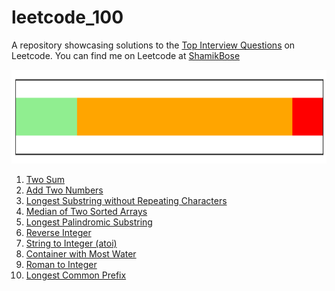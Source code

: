# leetcode_100
A repository showcasing solutions to the [Top Interview Questions](https://leetcode.com/problem-list/top-interview-questions/) on Leetcode. You can find me on Leetcode at [ShamikBose](https://leetcode.com/ShamikBose/)

<p align="center">
  <img width="1000" height="150" src="Distribution.png">
</p>

1. [Two Sum](https://leetcode.com/problems/two-sum)
2. [Add Two Numbers](https://leetcode.com/problems/add-two-numbers)
3. [Longest Substring without Repeating Characters](https://leetcode.com/problems/longest-substring-without-repeating-characters/)
4. [Median of Two Sorted Arrays](https://leetcode.com/problems/median-of-two-sorted-arrays/)
5. [Longest Palindromic Substring](https://leetcode.com/problems/longest-palindromic-substring)
6. [Reverse Integer](https://leetcode.com/problems/reverse-integer/)
7. [String to Integer (atoi)](https://leetcode.com/problems/string-to-integer-atoi/)
8. [Container with Most Water](https://leetcode.com/problems/container-with-most-water)
9. [Roman to Integer](https://leetcode.com/problems/roman-to-integer/)
10. [Longest Common Prefix](https://leetcode.com/problems/longest-common-prefix/)